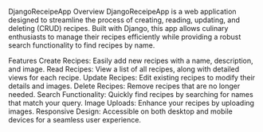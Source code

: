 DjangoReceipeApp
Overview
DjangoReceipeApp is a web application designed to streamline the process of creating, reading, updating, and deleting (CRUD) recipes. Built with Django, this app allows culinary enthusiasts to manage their recipes efficiently while providing a robust search functionality to find recipes by name.

Features
Create Recipes: Easily add new recipes with a name, description, and image.
Read Recipes: View a list of all recipes, along with detailed views for each recipe.
Update Recipes: Edit existing recipes to modify their details and images.
Delete Recipes: Remove recipes that are no longer needed.
Search Functionality: Quickly find recipes by searching for names that match your query.
Image Uploads: Enhance your recipes by uploading images.
Responsive Design: Accessible on both desktop and mobile devices for a seamless user experience.
